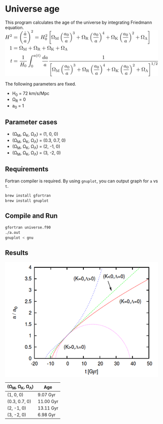 # Universe age

This program calculates the age of the universe by integrating Friedmann equation.
![friedmann_eq.png](https://raw.githubusercontent.com/shu-yusa/universe-age/master/friedmann_eq.png)

The following parameters are fixed.
* H<sub>0</sub> = 72 km/s/Mpc
* &Omega;<sub>R</sub> = 0
* a<sub>0</sub> = 1

## Parameter cases

* (&Omega;<sub>M</sub>, &Omega;<sub>K</sub>, &Omega;<sub>&Lambda;</sub>) = (1, 0, 0)
* (&Omega;<sub>M</sub>, &Omega;<sub>K</sub>, &Omega;<sub>&Lambda;</sub>) = (0.3, 0.7, 0)
* (&Omega;<sub>M</sub>, &Omega;<sub>K</sub>, &Omega;<sub>&Lambda;</sub>) = (2, -1, 0)
* (&Omega;<sub>M</sub>, &Omega;<sub>K</sub>, &Omega;<sub>&Lambda;</sub>) = (3, -2, 0)

## Requirements
Fortran compiler is required.
By using `gnuplot`, you can output graph for `a` vs `t`.
```bash
brew install gfortran
brew install gnuplot
```

## Compile and Run
```bash
gfortran universe.f90
./a.out
gnuplot < gnu
```

## Results
![graph.png](https://raw.githubusercontent.com/shu-yusa/universe-age/master/graph.png)

|  (&Omega;<sub>M</sub>, &Omega;<sub>K</sub>, &Omega;<sub>&Lambda;</sub>) |  Age  |
| ---- | ---- |
| (1, 0, 0)  |  9.07 Gyr  |
| (0.3, 0.7, 0) |  11.00 Gyr  |
| (2, -1, 0) |  13.11 Gyr    |
| (3, -2, 0) |  6.98 Gyr    |

